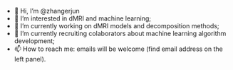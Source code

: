 - 👋 Hi, I’m @zhangerjun
- 👀 I’m interested in dMRI and machine learning;
- 🌱 I’m currently working on dMRI models and decomposition methods;
- 🌱 I’m currently recruiting colaborators about machine learning algorithm development;
- 📫 How to reach me: emails will be welcome (find email address on the left panel).

<!---
zhangerjun/zhangerjun is a ✨ special ✨ repository because its `README.md` (this file) appears on your GitHub profile.
You can click the Preview link to take a look at your changes.
--->
